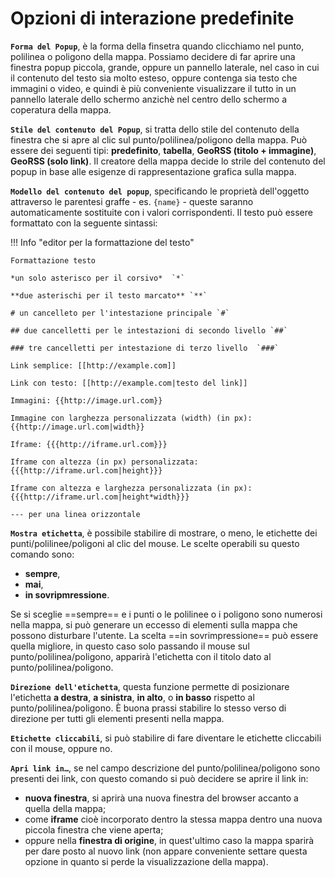 # Opzioni di interazione predefinite

**`Forma del Popup`**, è la forma della finsetra quando clicchiamo nel punto, polilinea o poligono della mappa. Possiamo decidere di far aprire una finestra popup piccola, grande, oppure un pannello laterale, nel caso in cui il contenuto del testo sia molto esteso, oppure contenga sia testo che immagini o video, e quindi è più conveniente visualizzare il tutto in un pannello laterale dello schermo anzichè nel centro dello schermo a coperatura della mappa.

**`Stile del contenuto del Popup`**, si tratta dello stile del contenuto della finestra che si apre al clic sul punto/polilinea/poligono della mappa. Può essere dei seguenti tipi: **predefinito**, **tabella**, **GeoRSS (titolo + immagine)**, **GeoRSS (solo link)**. Il creatore della mappa decide lo strile del contenuto del popup in base alle esigenze di rappresentazione grafica sulla mappa.

**`Modello del contenuto del popup`**, specificando le proprietà dell'oggetto attraverso le parentesi graffe - es. `{name}` - queste saranno automaticamente sostituite con i valori corrispondenti. Il testo può essere formattato con la seguente sintassi:

!!! Info "editor per la formattazione del testo"

    Formattazione testo

    *un solo asterisco per il corsivo*  `*`

    **due asterischi per il testo marcato** `**`

    # un cancelleto per l'intestazione principale `#`

    ## due cancelletti per le intestazioni di secondo livello `##`

    ### tre cancelletti per intestazione di terzo livello  `###`

    Link semplice: [[http://example.com]]

    Link con testo: [[http://example.com|testo del link]]

    Immagini: {{http://image.url.com}}

    Immagine con larghezza personalizzata (width) (in px): {{http://image.url.com|width}}

    Iframe: {{{http://iframe.url.com}}}

    Iframe con altezza (in px) personalizzata: {{{http://iframe.url.com|height}}}

    Iframe con altezza e larghezza personalizzata (in px): {{{http://iframe.url.com|height*width}}}

    --- per una linea orizzontale


**`Mostra etichetta`**, è possibile stabilire di mostrare, o meno, le etichette dei punti/polilinee/poligoni al clic del mouse. Le scelte operabili su questo comando sono:

   - **sempre**,
   - **mai**,
   - **in sovripmressione**.

Se si sceglie ==sempre== e i punti o le polilinee o i poligono sono numerosi nella mappa, si può generare un eccesso di elementi sulla mappa che possono disturbare l'utente. La scelta ==in sovrimpressione== può essere quella migliore, in questo caso solo passando il mouse sul punto/polilinea/poligono, apparirà l'etichetta con il titolo dato al punto/polilinea/poligono.

**`Direzione dell'etichetta`**, questa funzione permette di posizionare l'etichetta **a destra**, **a sinistra**, **in alto**, o **in basso** rispetto al punto/polilinea/poligono. È buona prassi stabilire lo stesso verso di direzione per tutti gli elementi presenti nella mappa.

**`Etichette cliccabili`**, si può stabilire di fare diventare le etichette cliccabili con il mouse, oppure no.

**`Apri link in…`**, se nel campo descrizione del punto/polilinea/poligono sono presenti dei link, con questo comando si può decidere se aprire il link in:

   - **nuova finestra**, si aprirà una nuova finestra del browser accanto a quella della mappa;
   - come **iframe** cioè incorporato dentro la stessa mappa dentro una nuova piccola finestra che viene aperta;
   - oppure nella **finestra di origine**, in quest'ultimo caso la  mappa sparirà per dare posto al nuovo link (non appare conveniente settare questa opzione in quanto si perde la visualizzazione della mappa).

